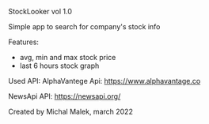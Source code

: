 StockLooker vol 1.0

Simple app to search for company's stock info

Features:
- avg, min and max stock price
- last 6 hours stock graph

Used API:
AlphaVantege Api:
https://www.alphavantage.co 

NewsApi API: https://newsapi.org/

Created by Michal Malek, march 2022
